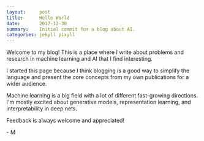 ```yaml
---
layout:     post
title:      Hello World
date:       2017-12-30
summary:    Initial commit for a blog about AI.
categories: jekyll pixyll
---
```


Welcome to my blog! This is a place where I write about problems and research in machine learning and AI that I find interesting. 


I started this page because I think blogging is a good way to simplify the language and present the core concepts from my own publications for a wider audience. 

Machine learning is a big field with a lot of different fast-growing directions. I'm mostly excited about generative models, representation learning, and interpretability in deep nets. 

Feedback is always welcome and appreciated!

\- M 